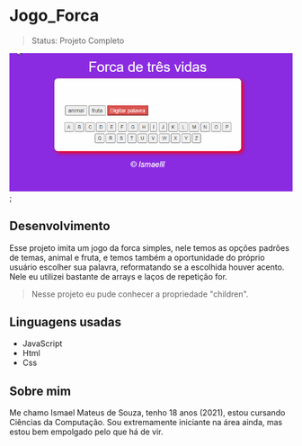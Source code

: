 # Jogo_Forca
>Status: Projeto Completo

![Gif jogo da forca funcionando](forca.gif);
## Desenvolvimento
Esse projeto imita um jogo da forca simples, nele temos as opções padrões de temas, animal e fruta, e temos também a oportunidade do próprio usuário escolher sua palavra, reformatando se a escolhida houver acento. Nele eu utilizei bastante de arrays e laços de repetição for.
>Nesse projeto eu pude conhecer a propriedade "children".
## Linguagens usadas
+ JavaScript
+ Html
+ Css
## Sobre mim
Me chamo Ismael Mateus de Souza, tenho 18 anos (2021), estou cursando Ciências da Computação. Sou extremamente iniciante na área ainda, mas estou bem empolgado pelo que há de vir.